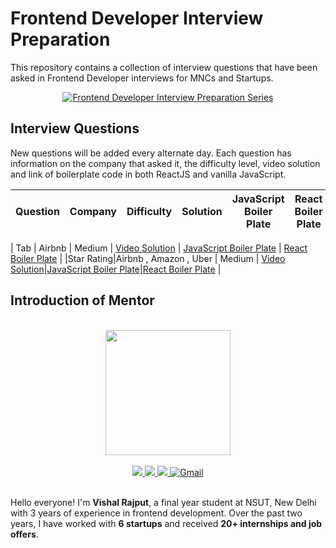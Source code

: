 # Frontend Developer Interview Preparation

This repository contains a collection of interview questions that have been asked in Frontend Developer interviews for MNCs and Startups.

<div align="center">
  <a href="https://www.youtube.com/watch?v=StiquoHDCwc" target="_blank">
    <img src="https://img.youtube.com/vi/StiquoHDCwc/0.jpg" alt="Frontend Developer Interview Preparation Series">
  </a>
</div>

## Interview Questions

New questions will be added every alternate day. Each question has information on the company that asked it, the difficulty level, video solution and link of boilerplate code in both ReactJS and vanilla JavaScript.

| Question | Company | Difficulty | Solution | JavaScript Boiler Plate | React Boiler Plate |
| -------- | ------- | ---------- | -------- | ----------------------- | ------------------ |

| Tab | Airbnb | Medium | [Video Solution](https://youtu.be/WpT0YmRlvHs) | [JavaScript Boiler Plate](https://codesandbox.io/s/tab-sw79m8?file=/src/Task.js) | [React Boiler Plate](https://codesandbox.io/s/tab-l3pz59?file=/src/Task.js) |
|Star Rating|Airbnb , Amazon , Uber | Medium | [Video Solution](https://youtu.be/DCkqIRe3w4A)|[JavaScript Boiler Plate](https://codesandbox.io/s/starrating-eukmyy?file=/src/Task.js)|[React Boiler Plate](https://codesandbox.io/s/starrating-okbg4t) |

## Introduction of Mentor

<br />
<div align="center">
  <img alt="" src="https://avatars.githubusercontent.com/u/59874304?s=400&u=a90ce890d0e3d04ef84d5ae09b143dcb2ecc5d1b&v=4" width="200px;">
</div>
<br />

<div align="center">
 <a href="https://www.youtube.com/c/VishalRajput_1">
    <img src="https://img.shields.io/badge/Youtube-white.svg?&style=for-the-badge&logo=Youtube&logoColor=red">
  </a>
  <a href="https://www.linkedin.com/in/vishalraj1/">
    <img src="https://img.shields.io/badge/linkedin-%230077B5.svg?&style=for-the-badge&logo=linkedin&logoColor=white">
  </a>
  <a href="https://twitter.com/vishalraj_1">
    <img src="https://img.shields.io/badge/twitter-white.svg?&style=for-the-badge&logo=twitter&logoColor=%3A2F2F">
  </a>
  <a href="mailto:rajputvishal33786@gmail.com">
    <img alt="Gmail" src="https://img.shields.io/badge/Gmail-D14836?style=for-the-badge&logo=gmail&logoColor=white">
   </a>
</div>
<br />

Hello everyone! I'm **Vishal Rajput**, a final year student at NSUT, New Delhi with 3 years of experience in frontend development. Over the past two years, I have worked with **6 startups** and received **20+ internships and job offers**.
